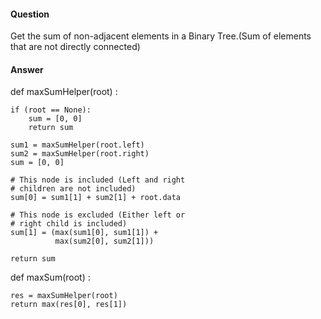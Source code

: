 #### Question

Get the sum of non-adjacent elements in a Binary Tree.(Sum of elements that are not directly connected)

#### Answer

def maxSumHelper(root) : 
  
    if (root == None):  
        sum = [0, 0]  
        return sum
      
    sum1 = maxSumHelper(root.left)  
    sum2 = maxSumHelper(root.right)  
    sum = [0, 0] 
  
    # This node is included (Left and right  
    # children are not included)  
    sum[0] = sum1[1] + sum2[1] + root.data  
  
    # This node is excluded (Either left or  
    # right child is included)  
    sum[1] = (max(sum1[0], sum1[1]) + 
              max(sum2[0], sum2[1]))  
  
    return sum
  
def maxSum(root) : 
  
    res = maxSumHelper(root)  
    return max(res[0], res[1]) 
